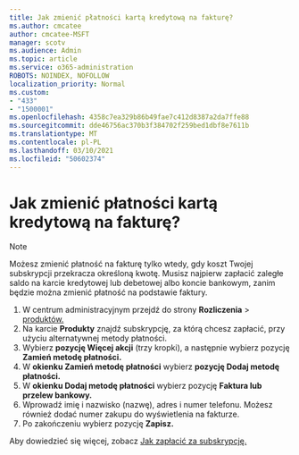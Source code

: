 ```yaml
---
title: Jak zmienić płatności kartą kredytową na fakturę?
ms.author: cmcatee
author: cmcatee-MSFT
manager: scotv
ms.audience: Admin
ms.topic: article
ms.service: o365-administration
ROBOTS: NOINDEX, NOFOLLOW
localization_priority: Normal
ms.custom:
- "433"
- "1500001"
ms.openlocfilehash: 4358c7ea329b86b49fae7c412d8387a2da7ffe88
ms.sourcegitcommit: dde46756ac370b3f384702f259bed1dbf8e7611b
ms.translationtype: MT
ms.contentlocale: pl-PL
ms.lasthandoff: 03/10/2021
ms.locfileid: "50602374"
---
```

# <a name="how-do-i-change-from-credit-card-payments-to-invoice"></a>Jak zmienić płatności kartą kredytową na fakturę?

> [!NOTE]
> Możesz zmienić płatność na fakturę tylko wtedy, gdy koszt Twojej subskrypcji przekracza określoną kwotę. Musisz najpierw zapłacić zaległe saldo na karcie kredytowej lub debetowej albo koncie bankowym, zanim będzie można zmienić płatność na podstawie faktury.

1. W centrum administracyjnym przejdź do strony **Rozliczenia**  >  [produktów.](https://go.microsoft.com/fwlink/p/?linkid=842054)
2. Na karcie **Produkty** znajdź subskrypcję, za którą chcesz zapłacić, przy użyciu alternatywnej metody płatności.
3. Wybierz **pozycję Więcej akcji** (trzy kropki), a następnie wybierz pozycję **Zamień metodę płatności.**
4. W **okienku Zamień metodę płatności** wybierz **pozycję Dodaj metodę płatności.**
5. W **okienku Dodaj metodę płatności** wybierz pozycję **Faktura lub przelew bankowy.**
6. Wprowadź imię i nazwisko (nazwę), adres i numer telefonu. Możesz również dodać numer zakupu do wyświetlenia na fakturze.
7. Po zakończeniu wybierz pozycję **Zapisz.**

Aby dowiedzieć się więcej, zobacz [Jak zapłacić za subskrypcję.](https://docs.microsoft.com/microsoft-365/commerce/billing-and-payments/pay-for-your-subscription)